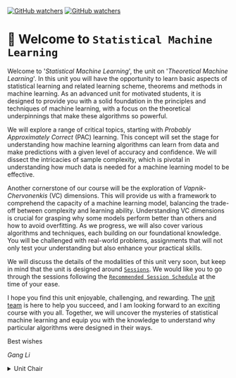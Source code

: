 [![GitHub watchers](https://img.shields.io/badge/tulip--lab-Privacy--aware--Data--Science-brightgreen)](../README.md)
[![GitHub watchers](https://img.shields.io/badge/Module-Induction-orange)](README.md)

# :clap: Welcome to `Statistical Machine Learning`

Welcome to '*Statistical Machine Learning*', the unit on '*Theoretical Machine Learning*'. In this unit you will have the opportunity to learn basic aspects of statistical learning and related learning scheme, theorems and methods in machine learning. As an advanced unit for motivated students, it is designed to provide you with a solid foundation in the principles and techniques of machine learning, with a focus on the theoretical underpinnings that make these algorithms so powerful.

We will explore a range of critical topics, starting with *Probably Approximately Correct* (PAC) learning. This concept will set the stage for understanding how machine learning algorithms can learn from data and make predictions with a given level of accuracy and confidence. We will dissect the intricacies of sample complexity, which is pivotal in understanding how much data is needed for a machine learning model to be effective.

Another cornerstone of our course will be the exploration of *Vapnik-Chervonenkis* (VC) dimensions. This will provide us with a framework to comprehend the capacity of a machine learning model, balancing the trade-off between complexity and learning ability. Understanding VC dimensions is crucial for grasping why some models perform better than others and how to avoid overfitting. As we progress, we will also cover various algorithms and techniques, each building on our foundational knowledge. You will be challenged with real-world problems, assignments that will not only test your understanding but also enhance your practical skills.


We will discuss the details of the modalities of this unit very soon, but keep in mind that the unit is designed around [`Sessions`](../README.md#Sessions). We would like you to go through the sessions following the [`Recommended Session Schedule`](../README.md#session-plan) at the time of your ease.

I hope you find this unit enjoyable, challenging, and rewarding. The [unit team](S00B-Team.md) is here to help you succeed, and I am looking forward to an exciting course with you all. Together, we will uncover the mysteries of statistical machine learning and equip you with the knowledge to understand why particular algorithms were designed in their ways.  

Best wishes

*Gang Li*

<details>
<summary>Unit Chair</summary>

- :phone: +61(3)92517434
  
- :postbox: gangli@duck.com

- :link: https://www.deakin.edu.au/about-deakin/people/gang-li
</details>



